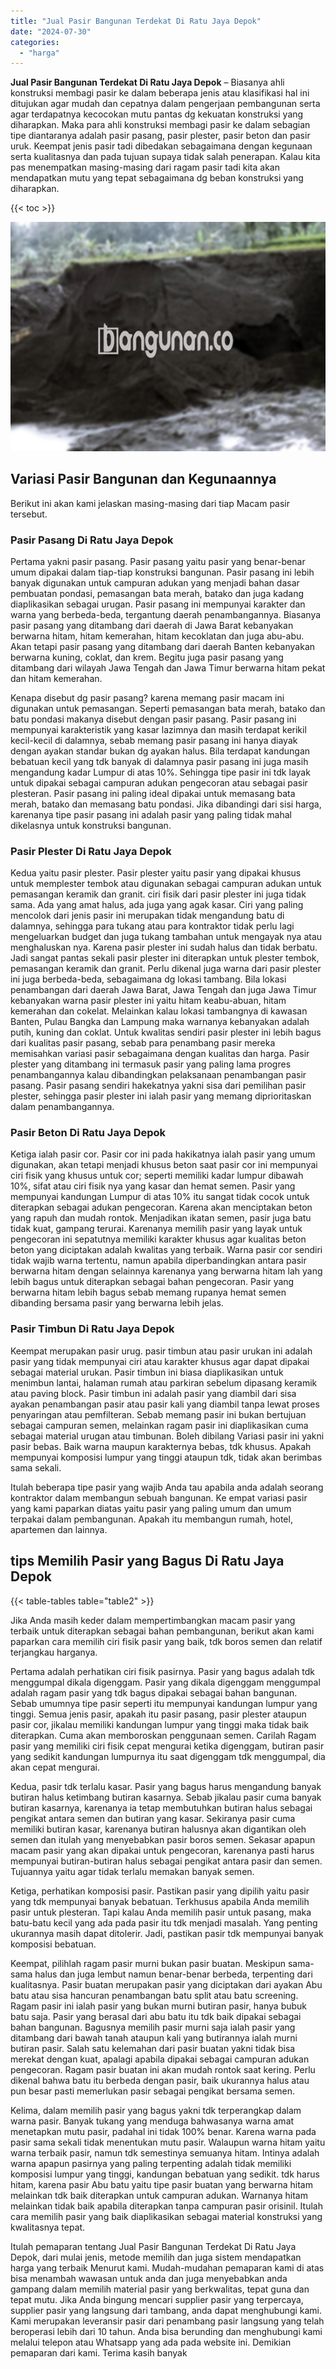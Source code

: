 ```yaml
---
title: "Jual Pasir Bangunan Terdekat Di Ratu Jaya Depok"
date: "2024-07-30"
categories: 
  - "harga"
---
```


**Jual Pasir Bangunan Terdekat Di Ratu Jaya Depok** – Biasanya ahli konstruksi membagi pasir ke dalam beberapa jenis atau klasifikasi hal ini ditujukan agar mudah dan cepatnya dalam pengerjaan pembangunan serta agar terdapatnya kecocokan mutu pantas dg kekuatan konstruksi yang diharapkan. Maka para ahli konstruksi membagi pasir ke dalam sebagian tipe diantaranya adalah pasir pasang, pasir plester, pasir beton dan pasir uruk. Keempat jenis pasir tadi dibedakan sebagaimana dengan kegunaan serta kualitasnya dan pada tujuan supaya tidak salah penerapan. Kalau kita pas menempatkan masing-masing dari ragam pasir tadi kita akan mendapatkan mutu yang tepat sebagaimana dg beban konstruksi yang diharapkan.

{{< toc >}}

![Jual Pasir Bangunan Terdekat Di Ratu Jaya Depok](/images/jual-pasir-bangunan-65.png)

## Variasi Pasir Bangunan dan Kegunaannya

Berikut ini akan kami jelaskan masing-masing dari tiap Macam pasir tersebut.

### Pasir Pasang Di Ratu Jaya Depok

Pertama yakni pasir pasang. Pasir pasang yaitu pasir yang benar-benar umum dipakai dalam tiap-tiap konstruksi bangunan. Pasir pasang ini lebih banyak digunakan untuk campuran adukan yang menjadi bahan dasar pembuatan pondasi, pemasangan bata merah, batako dan juga kadang diaplikasikan sebagai urugan. Pasir pasang ini mempunyai karakter dan warna yang berbeda-beda, tergantung daerah penambangannya. Biasanya pasir pasang yang ditambang dari daerah di Jawa Barat kebanyakan berwarna hitam, hitam kemerahan, hitam kecoklatan dan juga abu-abu. Akan tetapi pasir pasang yang ditambang dari daerah Banten kebanyakan berwarna kuning, coklat, dan krem. Begitu juga pasir pasang yang ditambang dari wilayah Jawa Tengah dan Jawa Timur berwarna hitam pekat dan hitam kemerahan.

Kenapa disebut dg pasir pasang? karena memang pasir macam ini digunakan untuk pemasangan. Seperti pemasangan bata merah, batako dan batu pondasi makanya disebut dengan pasir pasang. Pasir pasang ini mempunyai karakteristik yang kasar lazimnya dan masih terdapat kerikil kecil-kecil di dalamnya, sebab memang pasir pasang ini hanya diayak dengan ayakan standar bukan dg ayakan halus. Bila terdapat kandungan bebatuan kecil yang tdk banyak di dalamnya pasir pasang ini juga masih mengandung kadar Lumpur di atas 10%. Sehingga tipe pasir ini tdk layak untuk dipakai sebagai campuran adukan pengecoran atau sebagai pasir plesteran. Pasir pasang ini paling ideal dipakai untuk memasang bata merah, batako dan memasang batu pondasi. Jika dibandingi dari sisi harga, karenanya tipe pasir pasang ini adalah pasir yang paling tidak mahal dikelasnya untuk konstruksi bangunan.

### Pasir Plester Di Ratu Jaya Depok

Kedua yaitu pasir plester. Pasir plester yaitu pasir yang dipakai khusus untuk memplester tembok atau digunakan sebagai campuran adukan untuk pemasangan keramik dan granit. ciri fisik dari pasir plester ini juga tidak sama. Ada yang amat halus, ada juga yang agak kasar. Ciri yang paling mencolok dari jenis pasir ini merupakan tidak mengandung batu di dalamnya, sehingga para tukang atau para kontraktor tidak perlu lagi mengeluarkan budget dan juga tukang tambahan untuk mengayak nya atau menghaluskan nya. Karena pasir plester ini sudah halus dan tidak berbatu. Jadi sangat pantas sekali pasir plester ini diterapkan untuk plester tembok, pemasangan keramik dan granit. Perlu dikenal juga warna dari pasir plester ini juga berbeda-beda, sebagaimana dg lokasi tambang. Bila lokasi penambangan dari daerah Jawa Barat, Jawa Tengah dan juga Jawa Timur kebanyakan warna pasir plester ini yaitu hitam keabu-abuan, hitam kemerahan dan cokelat. Melainkan kalau lokasi tambangnya di kawasan Banten, Pulau Bangka dan Lampung maka warnanya kebanyakan adalah putih, kuning dan coklat. Untuk kwalitas sendiri pasir plester ini lebih bagus dari kualitas pasir pasang, sebab para penambang pasir mereka memisahkan variasi pasir sebagaimana dengan kualitas dan harga. Pasir plester yang ditambang ini termasuk pasir yang paling lama progres penambangannya kalau dibandingkan pelaksanaan penambangan pasir pasang. Pasir pasang sendiri hakekatnya yakni sisa dari pemilihan pasir plester, sehingga pasir plester ini ialah pasir yang memang diprioritaskan dalam penambangannya.

### Pasir Beton Di Ratu Jaya Depok

Ketiga ialah pasir cor. Pasir cor ini pada hakikatnya ialah pasir yang umum digunakan, akan tetapi menjadi khusus beton saat pasir cor ini mempunyai ciri fisik yang khusus untuk cor; seperti memiliki kadar lumpur dibawah 10%, sifat atau ciri fisik nya yang kasar dan hemat semen. Pasir yang mempunyai kandungan Lumpur di atas 10% itu sangat tidak cocok untuk diterapkan sebagai adukan pengecoran. Karena akan menciptakan beton yang rapuh dan mudah rontok. Menjadikan ikatan semen, pasir juga batu tidak kuat, gampang terurai. Karenanya memilih pasir yang layak untuk pengecoran ini sepatutnya memiliki karakter khusus agar kualitas beton beton yang diciptakan adalah kwalitas yang terbaik. Warna pasir cor sendiri tidak wajib warna tertentu, namun apabila diperbandingkan antara pasir berwarna hitam dengan selainnya karenanya yang berwarna hitam lah yang lebih bagus untuk diterapkan sebagai bahan pengecoran. Pasir yang berwarna hitam lebih bagus sebab memang rupanya hemat semen dibanding bersama pasir yang berwarna lebih jelas.

### Pasir Timbun Di Ratu Jaya Depok

Keempat merupakan pasir urug. pasir timbun atau pasir urukan ini adalah pasir yang tidak mempunyai ciri atau karakter khusus agar dapat dipakai sebagai material urukan. Pasir timbun ini biasa diaplikasikan untuk menimbun lantai, halaman rumah atau parkiran sebelum dipasang keramik atau paving block. Pasir timbun ini adalah pasir yang diambil dari sisa ayakan penambangan pasir atau pasir kali yang diambil tanpa lewat proses penyaringan atau pemfilteran. Sebab memang pasir ini bukan bertujuan sebagai campuran semen, melainkan ragam pasir ini diaplikasikan cuma sebagai material urugan atau timbunan. Boleh dibilang Variasi pasir ini yakni pasir bebas. Baik warna maupun karakternya bebas, tdk khusus. Apakah mempunyai komposisi lumpur yang tinggi ataupun tdk, tidak akan berimbas sama sekali.

Itulah beberapa tipe pasir yang wajib Anda tau apabila anda adalah seorang kontraktor dalam membangun sebuah bangunan. Ke empat variasi pasir yang kami paparkan diatas yaitu pasir yang paling umum dan umum terpakai dalam pembangunan. Apakah itu membangun rumah, hotel, apartemen dan lainnya.

## tips Memilih Pasir yang Bagus Di Ratu Jaya Depok

{{< table-tables table="table2" >}}

Jika Anda masih keder dalam mempertimbangkan macam pasir yang terbaik untuk diterapkan sebagai bahan pembangunan, berikut akan kami paparkan cara memilih ciri fisik pasir yang baik, tdk boros semen dan relatif terjangkau harganya.

Pertama adalah perhatikan ciri fisik pasirnya. Pasir yang bagus adalah tdk menggumpal dikala digenggam. Pasir yang dikala digenggam menggumpal adalah ragam pasir yang tdk bagus dipakai sebagai bahan bangunan. Sebab umumnya tipe pasir seperti itu mempunyai kandungan lumpur yang tinggi. Semua jenis pasir, apakah itu pasir pasang, pasir plester ataupun pasir cor, jikalau memiliki kandungan lumpur yang tinggi maka tidak baik diterapkan. Cuma akan memboroskan penggunaan semen. Carilah Ragam pasir yang memiliki ciri fisik cepat mengurai ketika digenggam, butiran pasir yang sedikit kandungan lumpurnya itu saat digenggam tdk menggumpal, dia akan cepat mengurai.

Kedua, pasir tdk terlalu kasar. Pasir yang bagus harus mengandung banyak butiran halus ketimbang butiran kasarnya. Sebab jikalau pasir cuma banyak butiran kasarnya, karenanya ia tetap membutuhkan butiran halus sebagai pengikat antara semen dan butiran yang kasar. Sekiranya pasir cuma memiliki butiran kasar, karenanya butiran halusnya akan digantikan oleh semen dan itulah yang menyebabkan pasir boros semen. Sekasar apapun macam pasir yang akan dipakai untuk pengecoran, karenanya pasti harus mempunyai butiran-butiran halus sebagai pengikat antara pasir dan semen. Tujuannya yaitu agar tidak terlalu memakan banyak semen.

Ketiga, perhatikan komposisi pasir. Pastikan pasir yang dipilih yaitu pasir yang tdk mempunyai banyak bebatuan. Terkhusus apabila Anda memilih pasir untuk plesteran. Tapi kalau Anda memilih pasir untuk pasang, maka batu-batu kecil yang ada pada pasir itu tdk menjadi masalah. Yang penting ukurannya masih dapat ditolerir. Jadi, pastikan pasir tdk mempunyai banyak komposisi bebatuan.

Keempat, pilihlah ragam pasir murni bukan pasir buatan. Meskipun sama-sama halus dan juga lembut namun benar-benar berbeda, terpenting dari kualitasnya. Pasir buatan merupakan pasir yang diciptakan dari ayakan Abu batu atau sisa hancuran penambangan batu split atau batu screening. Ragam pasir ini ialah pasir yang bukan murni butiran pasir, hanya bubuk batu saja. Pasir yang berasal dari abu batu itu tdk baik dipakai sebagai bahan bangunan. Bagusnya memilih pasir murni saja ialah pasir yang ditambang dari bawah tanah ataupun kali yang butirannya ialah murni butiran pasir. Salah satu kelemahan dari pasir buatan yakni tidak bisa merekat dengan kuat, apalagi apabila dipakai sebagai campuran adukan pengecoran. Ragam pasir buatan ini akan mudah rontok saat kering. Perlu dikenal bahwa batu itu berbeda dengan pasir, baik ukurannya halus atau pun besar pasti memerlukan pasir sebagai pengikat bersama semen.

Kelima, dalam memilih pasir yang bagus yakni tdk terperangkap dalam warna pasir. Banyak tukang yang menduga bahwasanya warna amat menetapkan mutu pasir, padahal ini tidak 100% benar. Karena warna pada pasir sama sekali tidak menentukan mutu pasir. Walaupun warna hitam yaitu warna terbaik pasir, namun tdk semestinya semuanya hitam. Intinya adalah warna apapun pasirnya yang paling terpenting adalah tidak memiliki komposisi lumpur yang tinggi, kandungan bebatuan yang sedikit. tdk harus hitam, karena pasir Abu batu yaitu tipe pasir buatan yang berwarna hitam melainkan tdk baik diterapkan untuk campuran adukan. Warnanya hitam melainkan tidak baik apabila diterapkan tanpa campuran pasir orisinil. Itulah cara memilih pasir yang baik diaplikasikan sebagai material konstruksi yang kwalitasnya tepat.

Itulah pemaparan tentang Jual Pasir Bangunan Terdekat Di Ratu Jaya Depok, dari mulai jenis, metode memilih dan juga sistem mendapatkan harga yang terbaik Menurut kami. Mudah-mudahan pemaparan kami di atas bisa menambah wawasan untuk anda dan juga menyebabkan anda gampang dalam memilih material pasir yang berkwalitas, tepat guna dan tepat mutu. Jika Anda bingung mencari supplier pasir yang terpercaya, supplier pasir yang langsung dari tambang, anda dapat menghubungi kami. Kami merupakan leveransir pasir dari penambang pasir langsung yang telah beroperasi lebih dari 10 tahun. Anda bisa berunding dan menghubungi kami melalui telepon atau Whatsapp yang ada pada website ini. Demikian pemaparan dari kami. Terima kasih banyak

